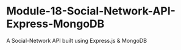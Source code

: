 # Module-18-Social-Network-API-Express-MongoDB
A Social-Network API built using Express.js &amp; MongoDB
